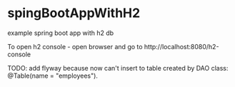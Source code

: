 # spingBootAppWithH2
example spring boot app with h2 db

To open h2 console - open browser and go to http://localhost:8080/h2-console


TODO: add flyway because now can't insert to table created by DAO class: @Table(name = "employees").
